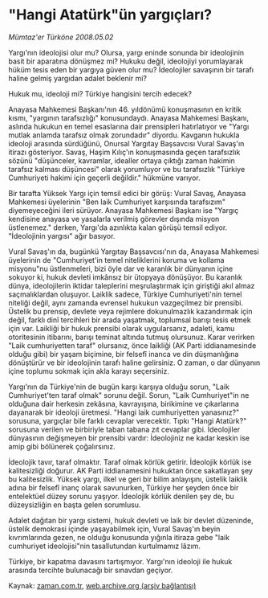 # "Hangi Atatürk"ün yargıçları?

*Mümtaz'er Türköne 2008.05.02*

<tr><td class="metin" colspan="2" style="padding-top: 20px; padding-left: 5px; padding-right: 10px;">Yargı'nın ideolojisi olur mu? Olursa, yargı eninde sonunda bir ideolojinin basit bir aparatına dönüşmez mi? Hukuku değil, ideolojiyi yorumlayarak hüküm tesis eden bir yargıya güven olur mu? İdeolojiler savaşının bir tarafı haline gelmiş yargıdan adalet beklenir mi?</td></tr><tr><td class="metin" colspan="2" style="padding-top: 20px; padding-left: 5px; padding-right: 10px;"><p> Hukuk mu, ideoloji mi? Türkiye hangisini tercih edecek?
<p> Anayasa Mahkemesi Başkanı'nın 46. yıldönümü konuşmasının en kritik kısmı, "yargının tarafsızlığı" konusundaydı. Anayasa Mahkemesi Başkanı, aslında hukukun en temel esaslarına dair prensipleri hatırlatıyor ve "Yargı mutlak anlamda tarafsız olmak zorundadır" diyordu. Kavganın hukukla ideoloji arasında sürdüğünü, Onursal Yargıtay Başsavcısı Vural Savaş'ın itirazı gösteriyor. Savaş, Haşim Kılıç'ın konuşmasında geçen tarafsızlık sözünü "düşünceler, kavramlar, idealler ortaya çıktığı zaman hakimin tarafsız kalması düşüncesi" olarak yorumluyor ve bu tarafsızlık "Türkiye Cumhuriyeti hakimi için geçerli değildir." hükmüne varıyor. 
<p> Bir tarafta Yüksek Yargı için temsil edici bir görüş: Vural Savaş, Anayasa Mahkemesi üyelerinin "Ben laik Cumhuriyet karşısında tarafsızım" diyemeyeceğini ileri sürüyor. Anayasa Mahkemesi Başkanı ise "Yargıç kendisine anayasa ve yasalarla verilmiş görevler dışında misyon üstlenemez." derken, Yargı'da azınlıkta kalan görüşü temsil ediyor. "İdeolojinin yargısı" ağır basıyor.
<p> Vural Savaş'ın da, bugünkü Yargıtay Başsavcısı'nın da, Anayasa Mahkemesi üyelerinin de "Cumhuriyet'in temel niteliklerini koruma ve kollama misyonu"nu üstlenmeleri, bizi öyle dar ve karanlık bir dünyanın içine sokuyor ki, hukuk devleti imkânsız bir ütopyaya dönüşüyor. Bu karanlık dünya, ideolojilerin iktidar taleplerini meşrulaştırmak için giriştiği akıl almaz saçmalıklardan oluşuyor. Laiklik sadece, Türkiye Cumhuriyeti'nin temel niteliği değil, aynı zamanda evrensel hukukun vazgeçilmez bir prensibi. Üstelik bu prensip, devlete veya rejimlere dokunulmazlık kazandırmak için değil, farklı dinî tercihleri bir arada yaşatmak, toplumsal barışı tesis etmek için var. Laikliği bir hukuk prensibi olarak uygularsanız, adaleti, kamu otoritesinin itibarını, barışı teminat altında tutmuş olursunuz. Karar verirken "Laik cumhuriyetten taraf" olursanız, önce laikliği (AK Parti iddianamesinde olduğu gibi) bir yaşam biçimine, bir felsefî inanca ve din düşmanlığına dönüştürür ve bir ideolojinin tarafı haline gelirsiniz. O zaman, o dar dünyanın içine toplumu sokmak için akla karayı seçersiniz.
<p> Yargı'nın da Türkiye'nin de bugün karşı karşıya olduğu sorun, "Laik Cumhuriyet'ten taraf olmak" sorunu değil. Sorun, "Laik Cumhuriyet"in ne olduğuna dair herkesin zekâsına, kavrayışına, birikimine ve çıkarlarına dayanarak bir ideoloji üretmesi. "Hangi laik cumhuriyetten yanasınız?" sorusuna, yargıçlar bile farklı cevaplar verecektir. Tıpkı "Hangi Atatürk?" sorusuna verilen ve birbiriyle taban tabana zıt cevaplar gibi. İdeolojiler dünyasının değişmeyen bir prensibi vardır: İdeolojiniz ne kadar keskin ise amip gibi bölünerek çoğalırsınız.
<p> İdeolojik tavır, taraf olmaktır. Taraf olmak körlük getirir. İdeolojik körlük ise kalitesizliği doğurur. AK Parti iddianamesini hukuktan önce sakatlayan şey bu kalitesizlik. Yüksek yargı, ilkel ve geri bir bilim anlayışını, üstelik laiklik adına bir felsefî inanç olarak savunurken, Türkiye her şeyden önce bir entelektüel düzey sorunu yaşıyor. İdeolojik körlük denilen şey de, bu düzeysizliğin en başta gelen sorumlusu. 
<p> Adalet dağıtan bir yargı sistemi, hukuk devleti ve laik bir devlet düzeninde, üstelik demokrasi içinde yaşayabilmek için, Vural Savaş'ın beyin kıvrımlarında gezen, ne olduğu konusunda yığınla itiraza gebe "laik cumhuriyet ideolojisi"nin tasallutundan kurtulmamız lâzım. 
<p> Türkiye, bir kapatma davasını tartışmıyor. Yargı'nın ideoloji ile hukuk arasında tercihte bulunacağı bir sınavdan geçiyor.<br/></p></p></p></p></p></p></p></p></td></tr>

Kaynak: [zaman.com.tr](http://zaman.com.tr/yazar.do?yazino=684095), [web.archive.org (arşiv bağlantısı)](http://web.archive.org/web/20080604134012/http://www.zaman.com.tr:80/yazar.do?yazino=684095)
